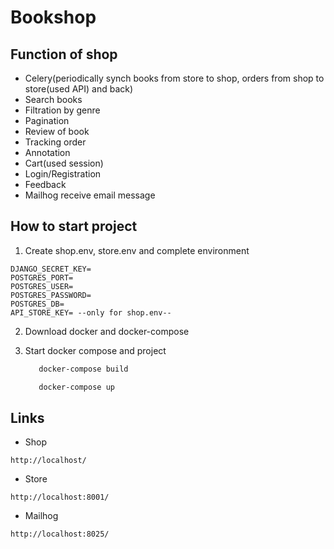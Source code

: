 # Bookshop

## Function of shop
* Celery(periodically synch books from store to shop, orders from shop to store(used API) and back)
* Search books
* Filtration by genre
* Pagination 
* Review of book
* Tracking order
* Annotation
* Cart(used session)
* Login/Registration
* Feedback
* Mailhog receive email message

## How to start project
1. Create shop.env, store.env and complete environment
```
DJANGO_SECRET_KEY=
POSTGRES_PORT=
POSTGRES_USER=
POSTGRES_PASSWORD=
POSTGRES_DB=
API_STORE_KEY= --only for shop.env--
```
2. Download docker and docker-compose

3. Start docker compose and project
    ```bash
       docker-compose build
      ```
    ```bash
       docker-compose up
      ```
## Links
* Shop
```
http://localhost/
```
* Store
```
http://localhost:8001/
```
* Mailhog
```
http://localhost:8025/
```